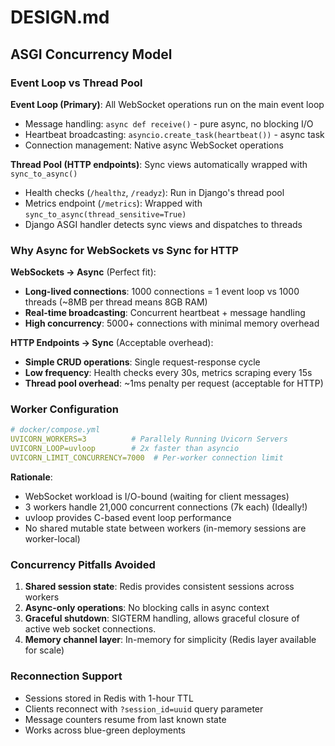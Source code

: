 # DESIGN.md

## ASGI Concurrency Model

### Event Loop vs Thread Pool

**Event Loop (Primary)**: All WebSocket operations run on the main event loop
- Message handling: `async def receive()` - pure async, no blocking I/O
- Heartbeat broadcasting: `asyncio.create_task(heartbeat())` - async task
- Connection management: Native async WebSocket operations

**Thread Pool (HTTP endpoints)**: Sync views automatically wrapped with `sync_to_async()`
- Health checks (`/healthz`, `/readyz`): Run in Django's thread pool
- Metrics endpoint (`/metrics`): Wrapped with `sync_to_async(thread_sensitive=True)`
- Django ASGI handler detects sync views and dispatches to threads

### Why Async for WebSockets vs Sync for HTTP

**WebSockets → Async** (Perfect fit):
- **Long-lived connections**: 1000 connections = 1 event loop vs 1000 threads (~8MB per thread means 8GB RAM)
- **Real-time broadcasting**: Concurrent heartbeat + message handling
- **High concurrency**: 5000+ connections with minimal memory overhead

**HTTP Endpoints → Sync** (Acceptable overhead):
- **Simple CRUD operations**: Single request-response cycle
- **Low frequency**: Health checks every 30s, metrics scraping every 15s
- **Thread pool overhead**: ~1ms penalty per request (acceptable for HTTP)

### Worker Configuration

```yaml
# docker/compose.yml
UVICORN_WORKERS=3          # Parallely Running Uvicorn Servers
UVICORN_LOOP=uvloop        # 2x faster than asyncio
UVICORN_LIMIT_CONCURRENCY=7000  # Per-worker connection limit
```

**Rationale**: 
- WebSocket workload is I/O-bound (waiting for client messages)
- 3 workers handle 21,000 concurrent connections (7k each) (Ideally!)
- uvloop provides C-based event loop performance
- No shared mutable state between workers (in-memory sessions are worker-local)

### Concurrency Pitfalls Avoided

1. **Shared session state**: Redis provides consistent sessions across workers
2. **Async-only operations**: No blocking calls in async context
3. **Graceful shutdown**: SIGTERM handling, allows graceful closure of active web socket connections.
4. **Memory channel layer**: In-memory for simplicity (Redis layer available for scale)

### Reconnection Support

- Sessions stored in Redis with 1-hour TTL
- Clients reconnect with `?session_id=uuid` query parameter
- Message counters resume from last known state
- Works across blue-green deployments